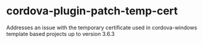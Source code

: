 cordova-plugin-patch-temp-cert
==============================

Addresses an issue with the temporary certificate used in cordova-windows template based projects up to version 3.6.3
